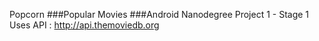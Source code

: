 Popcorn 
###Popular Movies
###Android Nanodegree Project 1 - Stage 1
Uses API : http://api.themoviedb.org
